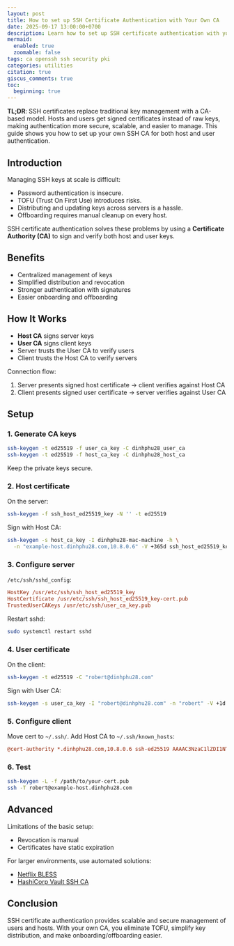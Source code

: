 ```yaml
---
layout: post
title: How to set up SSH Certificate Authentication with Your Own CA
date: 2025-09-17 13:00:00+0700
description: Learn how to set up SSH certificate authentication with your own CA to replace key distribution, improve security, and simplify management.
mermaid:
  enabled: true
  zoomable: false
tags: ca openssh ssh security pki
categories: utilities
citation: true
giscus_comments: true
toc:
  beginning: true
---
```


**TL;DR**: SSH certificates replace traditional key management with a CA-based model. Hosts and users get signed certificates instead of raw keys, making authentication more secure, scalable, and easier to manage. This guide shows you how to set up your own SSH CA for both host and user authentication.

## Introduction

Managing SSH keys at scale is difficult:

- Password authentication is insecure.
- TOFU (Trust On First Use) introduces risks.
- Distributing and updating keys across servers is a hassle.
- Offboarding requires manual cleanup on every host.

SSH certificate authentication solves these problems by using a **Certificate Authority (CA)** to sign and verify both host and user keys.

## Benefits

- Centralized management of keys
- Simplified distribution and revocation
- Stronger authentication with signatures
- Easier onboarding and offboarding

## How It Works

- **Host CA** signs server keys
- **User CA** signs client keys
- Server trusts the User CA to verify users
- Client trusts the Host CA to verify servers

Connection flow:

1. Server presents signed host certificate → client verifies against Host CA
2. Client presents signed user certificate → server verifies against User CA

## Setup

### 1. Generate CA keys

```sh
ssh-keygen -t ed25519 -f user_ca_key -C dinhphu28_user_ca
ssh-keygen -t ed25519 -f host_ca_key -C dinhphu28_host_ca
```

Keep the private keys secure.

### 2. Host certificate

On the server:

```sh
ssh-keygen -f ssh_host_ed25519_key -N '' -t ed25519
```

Sign with Host CA:

```sh
ssh-keygen -s host_ca_key -I dinhphu28-mac-machine -h \
  -n "example-host.dinhphu28.com,10.8.0.6" -V +365d ssh_host_ed25519_key.pub
```

### 3. Configure server

`/etc/ssh/sshd_config`:

```ini
HostKey /usr/etc/ssh/ssh_host_ed25519_key
HostCertificate /usr/etc/ssh/ssh_host_ed25519_key-cert.pub
TrustedUserCAKeys /usr/etc/ssh/user_ca_key.pub
```

Restart sshd:

```sh
sudo systemctl restart sshd
```

### 4. User certificate

On the client:

```sh
ssh-keygen -t ed25519 -C "robert@dinhphu28.com"
```

Sign with User CA:

```sh
ssh-keygen -s user_ca_key -I "robert@dinhphu28.com" -n "robert" -V +1d id_ed25519.pub
```

### 5. Configure client

Move cert to `~/.ssh/`.
Add Host CA to `~/.ssh/known_hosts`:

```ini
@cert-authority *.dinhphu28.com,10.8.0.6 ssh-ed25519 AAAAC3NzaC1lZDI1NTE5AAAAIFraYAO41YSLterrzte7TknguJWpTrCNC8MCL6xbcvbw
```

### 6. Test

```sh
ssh-keygen -L -f /path/to/your-cert.pub
ssh -T robert@example-host.dinhphu28.com
```

## Advanced

Limitations of the basic setup:

- Revocation is manual
- Certificates have static expiration

For larger environments, use automated solutions:

- [Netflix BLESS](https://github.com/Netflix/bless)
- [HashiCorp Vault SSH CA](https://developer.hashicorp.com/vault/docs/secrets/ssh)

## Conclusion

SSH certificate authentication provides scalable and secure management of users and hosts. With your own CA, you eliminate TOFU, simplify key distribution, and make onboarding/offboarding easier.
